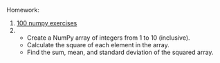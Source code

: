 Homework:
1. <a href="https://www.kaggle.com/code/utsav15/100-numpy-exercises">100 numpy exercises</a>
2. 
    - Create a NumPy array of integers from 1 to 10 (inclusive).
    - Calculate the square of each element in the array.
    - Find the sum, mean, and standard deviation of the squared array.
